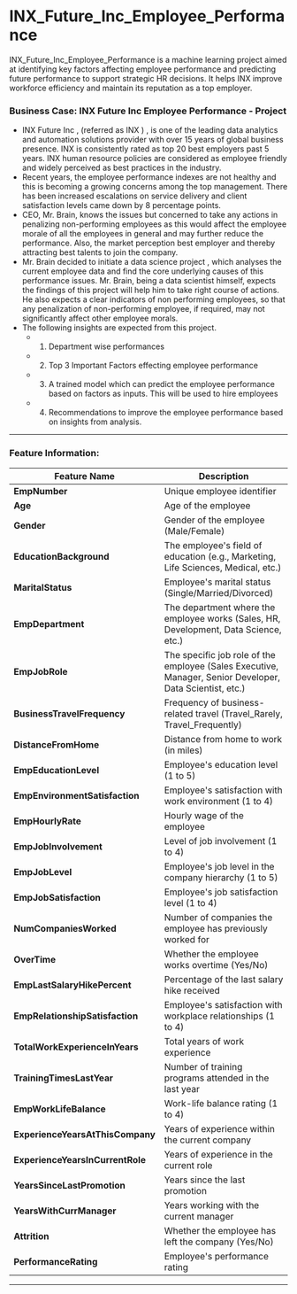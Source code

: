 # INX_Future_Inc_Employee_Performance
INX_Future_Inc_Employee_Performance is a machine learning project aimed at identifying key factors affecting employee performance and predicting future performance to support strategic HR decisions. It helps INX improve workforce efficiency and maintain its reputation as a top employer.

### **Business Case: INX Future Inc Employee Performance - Project**  

* INX Future Inc , (referred as INX ) , is one of the leading data analytics and automation solutions provider
with over 15 years of global business presence. INX is consistently rated as top 20 best employers past 5
years. INX human resource policies are considered as employee friendly and widely perceived as best
practices in the industry.
* Recent years, the employee performance indexes are not healthy and this is becoming a growing
concerns among the top management. There has been increased escalations on service delivery and
client satisfaction levels came down by 8 percentage points.
* CEO, Mr. Brain, knows the issues but concerned to take any actions in penalizing non-performing
employees as this would affect the employee morale of all the employees in general and may further
reduce the performance. Also, the market perception best employer and thereby attracting best talents
to join the company.
* Mr. Brain decided to initiate a data science project , which analyses the current employee data and find
the core underlying causes of this performance issues. Mr. Brain, being a data scientist himself, expects
the findings of this project will help him to take right course of actions. He also expects a clear indicators
of non performing employees, so that any penalization of non-performing employee, if required, may
not significantly affect other employee morals.
* The following insights are expected from this project.
   * 1. Department wise performances
   * 2. Top 3 Important Factors effecting employee performance
   * 3. A trained model which can predict the employee performance based on factors as inputs. This
will be used to hire employees
   * 4. Recommendations to improve the employee performance based on insights from analysis.

---

### **Feature Information:**

| **Feature Name**                  | **Description** |
|------------------------------------|----------------|
| **EmpNumber**                      | Unique employee identifier |
| **Age**                            | Age of the employee |
| **Gender**                         | Gender of the employee (Male/Female) |
| **EducationBackground**            | The employee's field of education (e.g., Marketing, Life Sciences, Medical, etc.) |
| **MaritalStatus**                  | Employee's marital status (Single/Married/Divorced) |
| **EmpDepartment**                  | The department where the employee works (Sales, HR, Development, Data Science, etc.) |
| **EmpJobRole**                     | The specific job role of the employee (Sales Executive, Manager, Senior Developer, Data Scientist, etc.) |
| **BusinessTravelFrequency**        | Frequency of business-related travel (Travel_Rarely, Travel_Frequently) |
| **DistanceFromHome**               | Distance from home to work (in miles) |
| **EmpEducationLevel**              | Employee's education level (1 to 5) |
| **EmpEnvironmentSatisfaction**     | Employee's satisfaction with work environment (1 to 4) |
| **EmpHourlyRate**                  | Hourly wage of the employee |
| **EmpJobInvolvement**              | Level of job involvement (1 to 4) |
| **EmpJobLevel**                    | Employee's job level in the company hierarchy (1 to 5) |
| **EmpJobSatisfaction**             | Employee's job satisfaction level (1 to 4) |
| **NumCompaniesWorked**             | Number of companies the employee has previously worked for |
| **OverTime**                       | Whether the employee works overtime (Yes/No) |
| **EmpLastSalaryHikePercent**       | Percentage of the last salary hike received |
| **EmpRelationshipSatisfaction**    | Employee's satisfaction with workplace relationships (1 to 4) |
| **TotalWorkExperienceInYears**     | Total years of work experience |
| **TrainingTimesLastYear**          | Number of training programs attended in the last year |
| **EmpWorkLifeBalance**             | Work-life balance rating (1 to 4) |
| **ExperienceYearsAtThisCompany**   | Years of experience within the current company |
| **ExperienceYearsInCurrentRole**   | Years of experience in the current role |
| **YearsSinceLastPromotion**        | Years since the last promotion |
| **YearsWithCurrManager**           | Years working with the current manager |
| **Attrition**                      | Whether the employee has left the company (Yes/No) |
| **PerformanceRating**              | Employee's performance rating |

---
